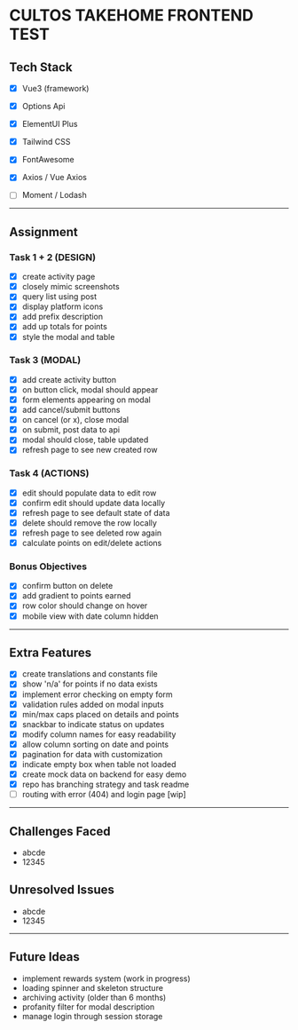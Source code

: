 # CULTOS TAKEHOME FRONTEND TEST

## Tech Stack
- [x] Vue3 (framework)
- [x] Options Api
- [x] ElementUI Plus
- [x] Tailwind CSS
- [x] FontAwesome
- [x] Axios / Vue Axios
- [ ] Moment / Lodash


---

## Assignment

### Task 1 + 2 (DESIGN)
- [x] create activity page
- [x] closely mimic screenshots
- [x] query list using post
- [x] display platform icons
- [x] add prefix description
- [x] add up totals for points
- [x] style the modal and table

### Task 3 (MODAL)
- [x] add create activity button
- [x] on button click, modal should appear
- [x] form elements appearing on modal
- [x] add cancel/submit buttons
- [x] on cancel (or x), close modal
- [x] on submit, post data to api
- [x] modal should close, table updated
- [x] refresh page to see new created row

### Task 4 (ACTIONS)
- [x] edit should populate data to edit row
- [x] confirm edit should update data locally
- [x] refresh page to see default state of data
- [x] delete should remove the row locally
- [x] refresh page to see deleted row again
- [x] calculate points on edit/delete actions

### Bonus Objectives
- [x] confirm button on delete
- [x] add gradient to points earned
- [x] row color should change on hover
- [x] mobile view with date column hidden

---

## Extra Features
- [x] create translations and constants file
- [x] show 'n/a' for points if no data exists
- [x] implement error checking on empty form
- [x] validation rules added on modal inputs
- [x] min/max caps placed on details and points
- [x] snackbar to indicate status on updates
- [x] modify column names for easy readability
- [x] allow column sorting on date and points
- [x] pagination for data with customization
- [x] indicate empty box when table not loaded
- [x] create mock data on backend for easy demo
- [x] repo has branching strategy and task readme
- [ ] routing with error (404) and login page [wip]

---

## Challenges Faced
- abcde
- 12345

## Unresolved Issues
- abcde
- 12345

---

## Future Ideas
- implement rewards system (work in progress)
- loading spinner and skeleton structure
- archiving activity (older than 6 months)
- profanity filter for modal description
- manage login through session storage
